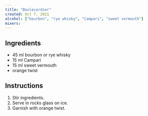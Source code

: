 ```yaml
---
title: "Boulevardier"
created: Oct 7, 2021
alcohol: ["bourbon", "rye whisky", "Campari", "sweet vermouth"]
mixers:
---
```


## Ingredients

- 45 ml bourbon or rye whisky
- 15 ml Campari
- 15 ml sweet vermouth
- orange twist

## Instructions

1. Stir ingredients.
2. Serve in rocks glass on ice.
3. Garnish with orange twist.
